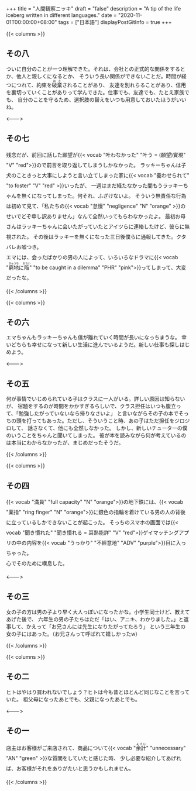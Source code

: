 +++
title = "人間観察ニッキ"
draft = "false"
description = "A tip of the life iceberg written in different languages."
date = "2020-11-01T00:00:00+08:00"
tags = ["日本語"]
displayPostGitInfo = true
+++


{{< columns >}}

## その八
ついに自分のことが一つ理解できた。それは、会社との正式的な関係をするとか、他人と親しくになるとか、
そういう長い関係ができないことだ。時間が経つにつれて、約束を<ruby>破棄<rt>はき</rt></ruby>されることがあり、
友達を別れらることがあり、信用を裏切っていくことがありって学んできた。仕事でも、友達でも、たとえ家族でも、
自分のことを守るため、選択肢の替えをいつも用意しておいたほうがいいね。

<--->

## その七
<div style="margin:1em 0;line-height:2">
  残念だが、前回に話した願望が{{< vocab "叶わなかった" "叶う = (願望)實現" "V" "red">}}ので前言を取り返してしまうしかなかった。
  ラッキーちゃんは子犬のこときっと大事にしようと言い立てしまった家に{{< vocab "養わせられて" "to foster" "V" "red" >}}いったが、
  一週はまだ経たなかった間もうラッキーちゃんを無くになってしまった。何それ、ふざけないよ。
  そういう無責任な行為は初めて見て、「私たちの{{< vocab "怠慢" "negligence" "N" "orange" >}}のせいでどぞ申し訳ありません」なんて全然いってもらわなかったよ。
  最初お母さんはラッキーちゃんに会いたがっていたとアイツらに連絡したけど、彼らに無視された。
  その後はラッキーを無くになった三日後僕らに通報してきた。クタバレお嘘つき。<br/>
  エマには、会ったばかりの男の人によって、いろいろなドラマに{{< vocab "<ruby>窮地<rt>きゅうち</rt></ruby>に<ruby>陥<rt>おちい</rt></ruby>" "to be caught in a dilemma" "PHR" "pink">}}ってしまって、大変だったな。
</div>

{{< /columns >}}

{{< columns >}}

## その六
エマちゃんもラッキーちゃんも僕が離れていく時間が長いになっちまうな。
幸いどちらも幸せになって新しい生活に進んでいるようだ。新しい仕事も探しはじめよう。

<--->

## その五
何が事情でいじめられている子はクラスに一人がいる。詳しい原因は知らないが、
宿題をするのが時間をかかすぎるらしいで、クラス担任はいつも腹立って、「勉強したがっていないなら帰りなさいよ」
と言いながらその子の本でそっちの頭を打ってもあった。ただし、そういうこと時、あの子はただ担任をジロジロして、
話さなくて、他にも全然しなかった。
しかし、新しいチューターの僕のいうことをちゃんと聞いてしまった。
彼が本を読みながら何が考えているのは本当にわからなかったが、まじめだったそうだ。

{{< /columns >}}

{{< columns >}}

## その四
<div style="margin:1em 0;line-height:2">
  {{< vocab "満員" "full capacity" "N" "orange">}}の地下鉄には、{{< vocab  "薬指" "ring finger" "N" "orange">}}に銀色の指輪を着けている男の人の背後に立っているしかできないことが起こった。
  そっちのスマホの画面では{{< vocab "聞き慣れた" "聞き慣れる = 耳熟能詳" "V" "red">}}ゲイマッチングアプリの中の内容を{{< vocab "うっかり" "不經意地" "ADV" "purple">}}目に入っちゃった。<br/>
  心でそのために嘆息した。
</div>

<--->

## その三
女の子の方は男の子より早く大人っぽいになったかな。小学生同士けど、教えてあげた後で、
六年生の男の子たちはただ「はい、アニキ、わかりました。」と返事して、かえって「お兄さんには先生になりたがってたろう」
という三年生の女の子にはあった。（お兄さんって呼ばれて嬉しかったw）

{{< /columns >}}

{{< columns >}}

## その二
ヒトはやはり買われないでしょう？ヒトは今も昔とほとんど同じなことを言っていた。
祖父母になったあとでも、父親になったあとでも。

<--->

## その一
<div style="margin:1em 0;line-height:2">
  店主はお客様がご来店されて、商品について{{< vocab "<ruby>余計<rt>よけい</rt></ruby>" "unnecessary" "AN" "green" >}}な質問をしていたと感じた時、
  少し必要な紹介してあげれば、お客様がそれをありがたいと思うかもしれません。
</div>

{{< /columns >}}
